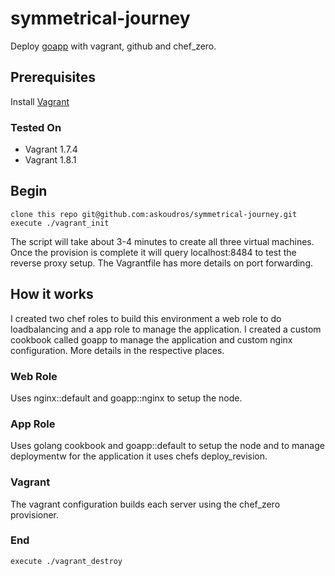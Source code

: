 # symmetrical-journey
Deploy [goapp](https://github.com/askoudros/goapp) with vagrant, github and chef_zero.

## Prerequisites
Install [Vagrant](https://www.vagrantup.com/downloads.html)

### Tested On
 - Vagrant 1.7.4
 - Vagrant 1.8.1

## Begin
    clone this repo git@github.com:askoudros/symmetrical-journey.git
    execute ./vagrant_init

The script will take about 3-4 minutes to create all three virtual machines. Once the provision is complete it will query localhost:8484 to test the reverse proxy setup. The Vagrantfile has more details on port forwarding.

## How it works
I created two chef roles to build this environment a web role to do loadbalancing and a app role to manage the application. I created a custom cookbook called goapp to manage the application and custom nginx configuration. More details in the respective places.

### Web Role
Uses nginx::default and goapp::nginx to setup the node.

### App Role
Uses golang cookbook and goapp::default to setup the node and to manage deploymentw for the application it uses chefs deploy_revision.

### Vagrant
The vagrant configuration builds each server using the chef_zero provisioner.

### End 
    execute ./vagrant_destroy

